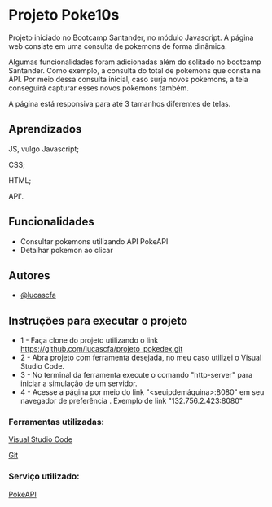 
# Projeto Poke10s

Projeto iniciado no Bootcamp Santander, no módulo Javascript.
A página web consiste em uma consulta de pokemons de forma dinâmica. 

Algumas funcionalidades foram adicionadas além do solitado no bootcamp Santander. Como exemplo, a consulta do total de pokemons que consta na API. Por meio dessa consulta inicial, caso surja novos pokemons, a tela conseguirá capturar esses novos pokemons também.

A página está responsiva para até 3 tamanhos diferentes de telas.


## Aprendizados


JS, vulgo Javascript;

CSS;

HTML;

API'.





## Funcionalidades

- Consultar pokemons utilizando API PokeAPI
- Detalhar pokemon ao clicar




## Autores

- [@lucascfa](https://www.github.com/octokatherine)


## Instruções para executar o projeto

* 1 - Faça clone do projeto utilizando o link https://github.com/lucascfa/projeto_pokedex.git
* 2 - Abra projeto com ferramenta desejada, no meu caso utilizei o Visual Studio Code.
* 3 - No terminal da ferramenta execute o comando "http-server" para iniciar a simulação de um servidor.
* 4 - Acesse a página por meio do link "<seuipdemáquina>:8080" em seu navegador de preferência . Exemplo de link "132.756.2.423:8080"

### Ferramentas utilizadas:

[Visual Studio Code](https://code.visualstudio.com/docs/?dv=win)

[Git](https://git-scm.com/)

### Serviço utilizado:

[PokeAPI](https://pokeapi.co/)


